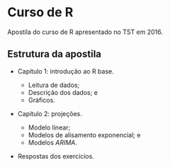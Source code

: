 # Curso de R

Apostila do curso de R apresentado no TST em 2016.

## Estrutura da apostila

* Capítulo 1: introdução ao R base.
  * Leitura de dados;
  * Descrição dos dados; e
  * Gráficos.

* Capítulo 2: projeções.
  * Modelo linear;
  * Modelos de alisamento exponencial; e
  * Modelos *ARIMA*.

* Respostas dos exercícios.
